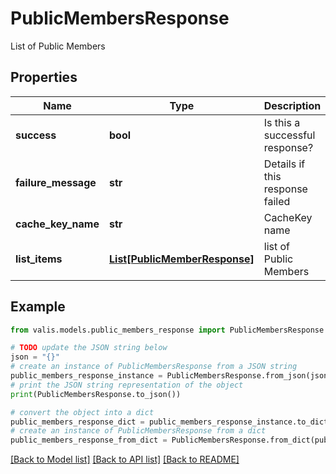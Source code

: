 # PublicMembersResponse

List of Public Members

## Properties

Name | Type | Description | Notes
------------ | ------------- | ------------- | -------------
**success** | **bool** | Is this a successful response? | [optional] 
**failure_message** | **str** | Details if this response failed | [optional] 
**cache_key_name** | **str** | CacheKey name | [optional] 
**list_items** | [**List[PublicMemberResponse]**](PublicMemberResponse.md) | list of Public Members | [optional] 

## Example

```python
from valis.models.public_members_response import PublicMembersResponse

# TODO update the JSON string below
json = "{}"
# create an instance of PublicMembersResponse from a JSON string
public_members_response_instance = PublicMembersResponse.from_json(json)
# print the JSON string representation of the object
print(PublicMembersResponse.to_json())

# convert the object into a dict
public_members_response_dict = public_members_response_instance.to_dict()
# create an instance of PublicMembersResponse from a dict
public_members_response_from_dict = PublicMembersResponse.from_dict(public_members_response_dict)
```
[[Back to Model list]](../README.md#documentation-for-models) [[Back to API list]](../README.md#documentation-for-api-endpoints) [[Back to README]](../README.md)


